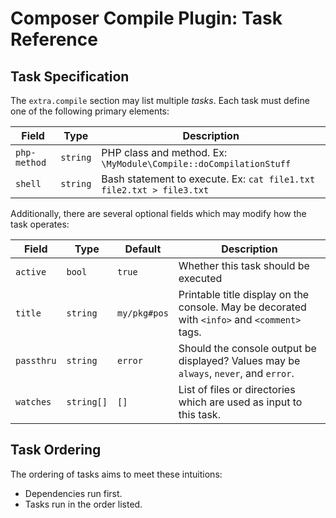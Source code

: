 # Composer Compile Plugin: Task Reference

## Task Specification

The `extra.compile` section may list multiple *tasks*. Each task must define one of the following primary elements:

| Field | Type | Description |
| -- | -- | -- |
| `php-method` | `string` | PHP class and method. Ex: `\MyModule\Compile::doCompilationStuff` |
| `shell` | `string` | Bash statement to execute. Ex: `cat file1.txt file2.txt > file3.txt` |

Additionally, there are several optional fields which may modify how the task operates:

| Field | Type | Default | Description |
| -- | -- | -- | -- |
| `active` | `bool` | `true` | Whether this task should be executed |
| `title` | `string` | `my/pkg#pos` | Printable title display on the console. May be decorated with `<info>` and `<comment>` tags. |
| `passthru` | `string` | `error` | Should the console output be displayed? Values may be `always`, `never`, and `error`. |
| `watches` | `string[]` | `[]` | List of files or directories which are used as input to this task. |

## Task Ordering

The ordering of tasks aims to meet these intuitions:

* Dependencies run first.
* Tasks run in the order listed.
